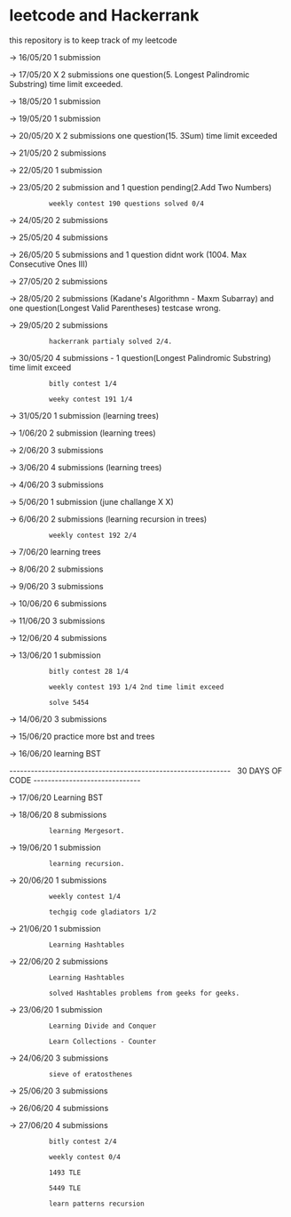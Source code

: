 # leetcode and Hackerrank
this repository is to keep track of my leetcode 

-> 16/05/20	  1 submission

-> 17/05/20 X 2 submissions one question(5. Longest Palindromic Substring) time limit exceeded.

-> 18/05/20   1 submission

-> 19/05/20   1 submission

-> 20/05/20 X 2 submissions one question(15. 3Sum) time limit exceeded

-> 21/05/20   2 submissions

-> 22/05/20   1 submission

-> 23/05/20   2 submission and 1 question pending(2.Add Two Numbers)

              weekly contest 190 questions solved 0/4 

-> 24/05/20   2 submissions

-> 25/05/20   4 submissions

-> 26/05/20   5 submissions and 1 question didnt work (1004. Max Consecutive Ones III)

-> 27/05/20   2 submissions

-> 28/05/20   2 submissions (Kadane's Algorithmn - Maxm Subarray) and one question(Longest Valid Parentheses) testcase wrong.

-> 29/05/20   2 submissions 

              hackerrank partialy solved 2/4.

-> 30/05/20   4 submissions - 1 question(Longest Palindromic Substring) time limit exceed

              bitly contest 1/4

              weeky contest 191 1/4

-> 31/05/20   1 submission (learning trees)

-> 1/06/20    2 submission (learning trees)

-> 2/06/20    3 submissions

-> 3/06/20    4 submissions (learning trees)

-> 4/06/20    3 submissions 

-> 5/06/20    1 submission (june challange X X)

-> 6/06/20    2 submissions (learning recursion in trees)

              weekly contest 192 2/4

-> 7/06/20    learning trees

-> 8/06/20    2 submissions

-> 9/06/20    3 submissions

-> 10/06/20   6 submissions

-> 11/06/20   3 submissions

-> 12/06/20   4 submissions

-> 13/06/20   1 submission

              bitly contest 28 1/4

              weekly contest 193 1/4 2nd time limit exceed

              solve 5454

-> 14/06/20   3 submissions
              
-> 15/06/20   practice more bst and trees 

-> 16/06/20   learning BST

--------------------------------------------------------------   30 DAYS OF CODE  ------------------------------
                                           


-> 17/06/20   Learning BST

-> 18/06/20   8 submissions 

              learning Mergesort.
            
-> 19/06/20   1 submission

              learning recursion.

-> 20/06/20   1 submissions

              weekly contest 1/4 

              techgig code gladiators 1/2

-> 21/06/20   1 submission

              Learning Hashtables

-> 22/06/20   2 submissions

              Learning Hashtables

              solved Hashtables problems from geeks for geeks.

-> 23/06/20   1 submission

              Learning Divide and Conquer

              Learn Collections - Counter
            
-> 24/06/20   3 submissions

              sieve of eratosthenes

-> 25/06/20   3 submissions

-> 26/06/20   4 submissions

-> 27/06/20   4 submissions

              bitly contest 2/4

              weekly contest 0/4

              1493 TLE

              5449 TLE
              
              learn patterns recursion
             
            



              